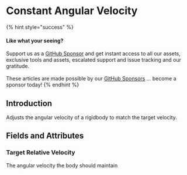 # Constant Angular Velocity

{% hint style="success" %}
#### Like what your seeing?

Support us as a [GitHub Sponsor](../../../become-a-sponsor/) and get instant access to all our assets, exclusive tools and assets, escalated support and issue tracking and our gratitude.\
\
These articles are made possible by our [GitHub Sponsors](../../../become-a-sponsor/) ... become a sponsor today!
{% endhint %}

## Introduction

Adjusts the angular velocity of a rigidbody to match the target velocity.

## Fields and Attributes

### Target Relative Velocity

The angular velocity the body should maintain
